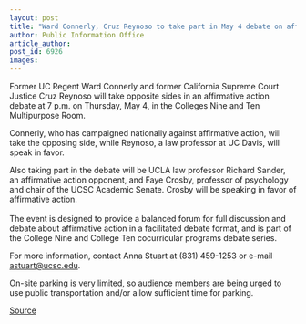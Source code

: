 ```yaml
---
layout: post
title: "Ward Connerly, Cruz Reynoso to take part in May 4 debate on affirmative action"
author: Public Information Office
article_author: 
post_id: 6926
images:
---
```


<a name="content" id="content"></a>
<p>
  Former UC Regent Ward Connerly and former California Supreme Court Justice Cruz Reynoso will take opposite sides in an affirmative action debate at 7 p.m. on Thursday, May 4, in the Colleges Nine and Ten Multipurpose Room.
</p>
<p>
  Connerly, who has campaigned nationally against affirmative action, will take the opposing side, while Reynoso, a law professor at UC Davis, will speak in favor.
</p>
<p>
  Also taking part in the debate will be UCLA law professor Richard Sander, an affirmative action opponent, and Faye Crosby, professor of psychology and chair of the UCSC Academic Senate. Crosby will be speaking in favor of affirmative action.<br>
  <br>
  The event is designed to provide a balanced forum for full discussion and debate about affirmative action in a facilitated debate format, and is part of the College Nine and College Ten cocurricular programs debate series.
</p>
<p>
  For more information, contact Anna Stuart at (831) 459-1253 or e-mail <a href="mailto:astuart@ucsc.edu">astuart@ucsc.edu</a>.
</p>
<p>
  On-site parking is very limited, so audience members are being urged to use public transportation and/or allow sufficient time for parking.
</p>
<p><a href="http://www1.ucsc.edu/currents/05-06/05-01/brief-debate.asp" title="Permalink to brief-debate">Source</a></p>
